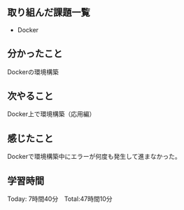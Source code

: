 ## 取り組んだ課題一覧

- Docker

## 分かったこと
Dockerの環境構築

## 次やること　
Docker上で環境構築（応用編）

## 感じたこと
Dockerで環境構築中にエラーが何度も発生して進まなかった。

## 学習時間

Today: 7時間40分　Total:47時間10分